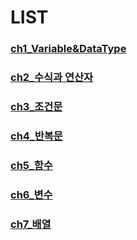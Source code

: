 # LIST

### [ch1_Variable&DataType](https://github.com/BangYunseo/TIL/blob/main/C/ch1_%EB%B3%80%EC%88%98%EC%99%80%20%EC%9E%90%EB%A3%8C%ED%98%95.md)     

### [ch2_수식과 연산자](https://github.com/BangYunseo/TIL/blob/main/C/ch2_%EC%88%98%EC%8B%9D%EA%B3%BC%20%EC%97%B0%EC%82%B0%EC%9E%90.md)   

### [ch3_조건문](https://github.com/BangYunseo/TIL/blob/main/C/ch3_%EC%A1%B0%EA%B1%B4%EB%AC%B8.md)      

### [ch4_반복문](https://github.com/BangYunseo/TIL/blob/main/C/ch4_%EB%B0%98%EB%B3%B5%EB%AC%B8.md)     

### [ch5_함수](https://github.com/BangYunseo/TIL/blob/main/C/ch5_%ED%95%A8%EC%88%98.md)      

### [ch6_변수](https://github.com/BangYunseo/TIL/blob/main/C/ch6_%EB%B3%80%EC%88%98.md)       

### [ch7_배열](https://github.com/BangYunseo/TIL/blob/main/C/ch7_%EB%B0%B0%EC%97%B4.md)          


